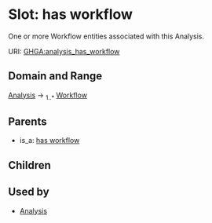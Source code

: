 
# Slot: has workflow


One or more Workflow entities associated with this Analysis.

URI: [GHGA:analysis_has_workflow](https://w3id.org/GHGA/analysis_has_workflow)


## Domain and Range

[Analysis](Analysis.md) &#8594;  <sub>1..\*</sub> [Workflow](Workflow.md)

## Parents

 *  is_a: [has workflow](has_workflow.md)

## Children


## Used by

 * [Analysis](Analysis.md)

